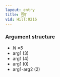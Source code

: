 ```yaml
---
layout: entry
title: གྱོན་
vid: Hill:0216
---
```

### Argument structure
* _N =5_
* arg1 (3)
* arg1 (4)
* arg1 (0)
* arg1-arg2 (2)
